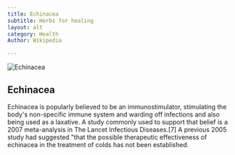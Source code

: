 ```yaml
---
title: Echinacea
subtitle: Herbs for healing
layout: alt
category: Health
Author: Wikipedia

---
```


![Echinacea](http://upload.wikimedia.org/wikipedia/commons/b/b4/EchinaceaPurpureaMaxima1a.UME.JPG)

## Echinacea

Echinacea is popularly believed to be an immunostimulator, stimulating the body's non-specific immune system and warding off infections and also being used as a laxative. A study commonly used to support that belief is a 2007 meta-analysis in The Lancet Infectious Diseases.[7] A previous 2005 study had suggested "that the possible therapeutic effectiveness of echinacea in the treatment of colds has not been established.